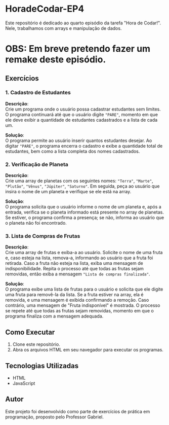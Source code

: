 # HoradeCodar-EP4
Este repositório é dedicado ao quarto episódio da tarefa "Hora de Codar!". Nele, trabalhamos com arrays e manipulação de dados.  

# OBS: Em breve pretendo fazer um remake deste episódio.
## Exercícios

### 1. Cadastro de Estudantes
**Descrição**:  
Crie um programa onde o usuário possa cadastrar estudantes sem limites. O programa continuará até que o usuário digite `"PARE"`, momento em que ele deve exibir a quantidade de estudantes cadastrados e a lista de cada um.

**Solução**:  
O programa permite ao usuário inserir quantos estudantes desejar. Ao digitar `"PARE"`, o programa encerra o cadastro e exibe a quantidade total de estudantes, bem como a lista completa dos nomes cadastrados.

### 2. Verificação de Planeta
**Descrição**:  
Crie uma array de planetas com os seguintes nomes: `"Terra"`, `"Marte"`, `"Plutão"`, `"Vênus"`, `"Júpiter"`, `"Saturno"`. Em seguida, peça ao usuário que insira o nome de um planeta e verifique se ele está na array.

**Solução**:  
O programa solicita que o usuário informe o nome de um planeta e, após a entrada, verifica se o planeta informado está presente no array de planetas. Se estiver, o programa confirma a presença; se não, informa ao usuário que o planeta não foi encontrado.

### 3. Lista de Compras de Frutas
**Descrição**:  
Crie uma array de frutas e exiba-a ao usuário. Solicite o nome de uma fruta e, caso esteja na lista, remova-a, informando ao usuário que a fruta foi retirada. Caso a fruta não esteja na lista, exiba uma mensagem de indisponibilidade. Repita o processo até que todas as frutas sejam removidas, então exiba a mensagem `"Lista de compras finalizada"`.

**Solução**:  
O programa exibe uma lista de frutas para o usuário e solicita que ele digite uma fruta para removê-la da lista. Se a fruta estiver na array, ela é removida, e uma mensagem é exibida confirmando a remoção. Caso contrário, uma mensagem de "Fruta indisponível" é mostrada. O processo se repete até que todas as frutas sejam removidas, momento em que o programa finaliza com a mensagem adequada.

## Como Executar
1. Clone este repositório.
2. Abra os arquivos HTML em seu navegador para executar os programas.

## Tecnologias Utilizadas
- HTML
- JavaScript

## Autor
Este projeto foi desenvolvido como parte de exercícios de prática em programação, proposto pelo Professor Gabriel.

